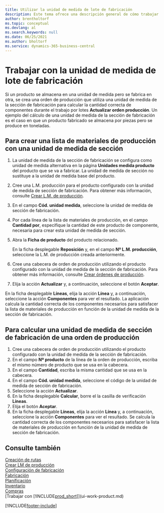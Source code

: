 ```yaml
---
title: Utilizar la unidad de medida de lote de fabricación
description: Este tema ofrece una descripción general de cómo trabajar con unidades de medida de lotes de fabricación en Business Central.
author: brentholtorf
ms.topic: conceptual
ms.devlang: al
ms.search.keywords: null
ms.date: 06/25/2021
ms.author: bholtorf
ms.service: dynamics-365-business-central
---
```

# <a name="work-with-manufacturing-batch-units-of-measure"></a>Trabajar con la unidad de medida de lote de fabricación
Si un producto se almacena en una unidad de medida pero se fabrica en otra, se crea una orden de producción que utiliza una unidad de medida de la sección de fabricación para calcular la cantidad correcta de componentes durante el trabajo por lotes **Actualizar orden producción**. Un ejemplo del cálculo de una unidad de medida de la sección de fabricación es el caso en que un producto fabricado se almacena por piezas pero se produce en toneladas.  

## <a name="to-create-a-production-bom-using-a-batch-unit-of-measure"></a>Para crear una lista de materiales de producción con una unidad de medida de sección
1.  La unidad de medida de la sección de fabricación se configura como unidad de medida alternativa en la página **Unidades medida producto** del producto que se va a fabricar. La unidad de medida de sección no sustituye a la unidad de medida base del producto.  
2.  Cree una L.M. producción para el producto configurado con la unidad de medida de sección de fabricación. Para obtener más información, consulte [Crear L.M. de producción](production-how-to-create-production-boms.md).  
3.  En el campo **Cód. unidad medida**, seleccione la unidad de medida de sección de fabricación.  
4.  Por cada línea de la lista de materiales de producción, en el campo **Cantidad por**, especifique la cantidad de este producto de componente, necesaria para crear esta unidad de medida de sección.  
5.  Abra la **Ficha de producto** del producto relacionado.  

    En la ficha desplegable **Reposición** y, en el campo **Nº L.M. producción**, seleccione la L.M. de producción creada anteriormente.  
6.  Cree una cabecera de orden de producción utilizando el producto configurado con la unidad de medida de la sección de fabricación. Para obtener más información, consulte [Crear órdenes de producción](production-how-to-create-production-orders.md).  
7.  Elija la acción **Actualizar** y, a continuación, seleccione el botón **Aceptar**.  

En la ficha desplegable **Líneas**, elija la acción **Línea** y, a continuación, seleccione la acción **Componentes** para ver el resultado. La aplicación calcula la cantidad correcta de los componentes necesarios para satisfacer la lista de materiales de producción en función de la unidad de medida de la sección de fabricación.  

## <a name="to-calculate-a-manufacturing-batch-unit-of-measure-on-a-production-order"></a>Para calcular una unidad de medida de sección de fabricación de una orden de producción
1.  Cree una cabecera de orden de producción utilizando el producto configurado con la unidad de medida de la sección de fabricación.  
2.  En el campo **Nº producto** de la línea de la orden de producción, escriba el mismo número de producto que se usa en la cabecera.  
3.  En el campo **Cantidad**, escriba la misma cantidad que se usa en la cabecera.  
4.  En el campo **Cód. unidad medida**, seleccione el código de la unidad de medida de sección de fabricación.  
5.  Seleccione la acción **Actualizar**.
6.  En la ficha desplegable **Calcular**, borre el la casilla de verificación **Líneas**.  
7.  Elija el botón **Aceptar**.  
8.  En la ficha desplegable **Líneas**, elija la acción **Línea** y, a continuación, seleccione la acción **Componentes** para ver el resultado. Se calcula la cantidad correcta de los componentes necesarios para satisfacer la lista de materiales de producción en función de la unidad de medida de sección de fabricación.  

## <a name="see-also"></a>Consulte también
[Creación de rutas](production-how-to-create-routings.md)  
[Crear LM de producción](production-how-to-create-production-boms.md)     
[Configuración de fabricación](production-configure-production-processes.md)  
[Fabricación](production-manage-manufacturing.md)    
[Planificación](production-planning.md)   
[Inventario](inventory-manage-inventory.md)  
[Compras](purchasing-manage-purchasing.md)  
[Trabajar con [!INCLUDE[prod_short](includes/prod_short.md)]](ui-work-product.md)  


[!INCLUDE[footer-include](includes/footer-banner.md)]

